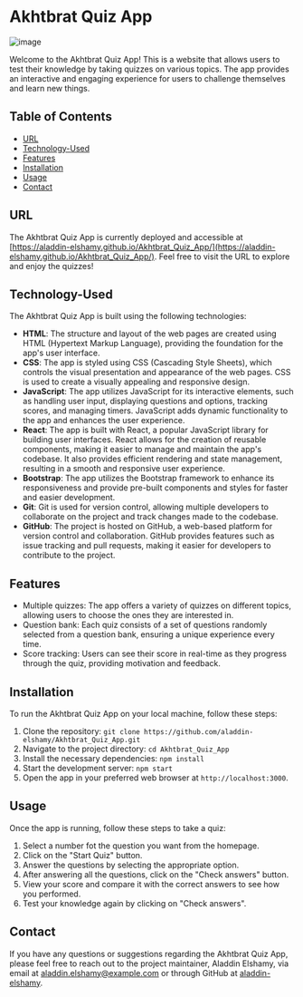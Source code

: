 # Akhtbrat Quiz App

![image](https://github.com/Aladdin-Elshamy/Akhtbrat_Quiz_App/assets/122921299/1d24a70b-75cc-45fa-88f5-5e6affd01f35)

Welcome to the Akhtbrat Quiz App! This is a website that allows users to test their knowledge by taking quizzes on various topics. The app provides an interactive and engaging experience for users to challenge themselves and learn new things.

## Table of Contents
- [URL](#URL)
- [Technology-Used](#Technology-Used)
- [Features](#features)
- [Installation](#installation)
- [Usage](#usage)
- [Contact](#contact)

## URL

The Akhtbrat Quiz App is currently deployed and accessible at [https://aladdin-elshamy.github.io/Akhtbrat_Quiz_App/](https://aladdin-elshamy.github.io/Akhtbrat_Quiz_App/). Feel free to visit the URL to explore and enjoy the quizzes!

## Technology-Used

The Akhtbrat Quiz App is built using the following technologies:

- **HTML**: The structure and layout of the web pages are created using HTML (Hypertext Markup Language), providing the foundation for the app's user interface.
- **CSS**: The app is styled using CSS (Cascading Style Sheets), which controls the visual presentation and appearance of the web pages. CSS is used to create a visually appealing and responsive design.
- **JavaScript**: The app utilizes JavaScript for its interactive elements, such as handling user input, displaying questions and options, tracking scores, and managing timers. JavaScript adds dynamic functionality to the app and enhances the user experience.
- **React**: The app is built with React, a popular JavaScript library for building user interfaces. React allows for the creation of reusable components, making it easier to manage and maintain the app's codebase. It also provides efficient rendering and state management, resulting in a smooth and responsive user experience.
- **Bootstrap**: The app utilizes the Bootstrap framework to enhance its responsiveness and provide pre-built components and styles for faster and easier development.
- **Git**: Git is used for version control, allowing multiple developers to collaborate on the project and track changes made to the codebase.
- **GitHub**: The project is hosted on GitHub, a web-based platform for version control and collaboration. GitHub provides features such as issue tracking and pull requests, making it easier for developers to contribute to the project.

## Features

- Multiple quizzes: The app offers a variety of quizzes on different topics, allowing users to choose the ones they are interested in.
- Question bank: Each quiz consists of a set of questions randomly selected from a question bank, ensuring a unique experience every time.
- Score tracking: Users can see their score in real-time as they progress through the quiz, providing motivation and feedback.

## Installation

To run the Akhtbrat Quiz App on your local machine, follow these steps:

1. Clone the repository: `git clone https://github.com/aladdin-elshamy/Akhtbrat_Quiz_App.git`
2. Navigate to the project directory: `cd Akhtbrat_Quiz_App`
3. Install the necessary dependencies: `npm install`
4. Start the development server: `npm start`
5. Open the app in your preferred web browser at `http://localhost:3000`.

## Usage

Once the app is running, follow these steps to take a quiz:

1. Select a number fot the question you want from the homepage.
2. Click on the "Start Quiz" button.
3. Answer the questions by selecting the appropriate option.
4. After answering all the questions, click on the "Check answers" button.
5. View your score and compare it with the correct answers to see how you performed.
6. Test your knowledge again by clicking on "Check answers".


## Contact

If you have any questions or suggestions regarding the Akhtbrat Quiz App, please feel free to reach out to the project maintainer, Aladdin Elshamy, via email at aladdin.elshamy@example.com or through GitHub at [aladdin-elshamy](https://github.com/aladdin-elshamy).


